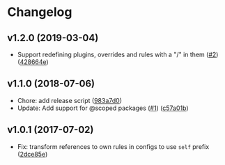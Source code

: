 # Changelog

## v1.2.0 (2019-03-04)

* Support redefining plugins, overrides and rules with a "/" in them ([#2](https://github.com/not-an-aardvark/eslint-plugin-self/issues/2)) ([428664e](https://github.com/not-an-aardvark/eslint-plugin-self/commit/428664e1cf8f3726e0bb3b10bb3e137d271749c2))

## v1.1.0 (2018-07-06)

* Chore: add release script ([983a7d0](https://github.com/not-an-aardvark/eslint-plugin-self/commit/983a7d05c48bccc125f8d89fae1109a0c5a1d670))
* Update: Add support for @scoped packages ([#1](https://github.com/not-an-aardvark/eslint-plugin-self/issues/1)) ([c57a01b](https://github.com/not-an-aardvark/eslint-plugin-self/commit/c57a01bbf922b82d09a0cceba6b5e845fab7d23a))

## v1.0.1 (2017-07-02)

* Fix: transform references to own rules in configs to use `self` prefix ([2dce85e](https://github.com/not-an-aardvark/eslint-plugin-self/commit/2dce85e445a7604f5fd963d1366509fa7a66d420))


